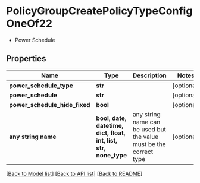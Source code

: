 # PolicyGroupCreatePolicyTypeConfigOneOf22

- Power Schedule 

## Properties
Name | Type | Description | Notes
------------ | ------------- | ------------- | -------------
**power_schedule_type** | **str** |  | [optional] 
**power_schedule** | **str** |  | [optional] 
**power_schedule_hide_fixed** | **bool** |  | [optional] 
**any string name** | **bool, date, datetime, dict, float, int, list, str, none_type** | any string name can be used but the value must be the correct type | [optional]

[[Back to Model list]](../README.md#documentation-for-models) [[Back to API list]](../README.md#documentation-for-api-endpoints) [[Back to README]](../README.md)


